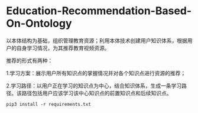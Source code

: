 # Education-Recommendation-Based-On-Ontology
以本体结构为基础，组织管理教育资源；利用本体技术创建用户知识体系，根据用户的自身学习情况，为其推荐教育视频资源。

推荐的形式有两种：

1.学习方案：展示用户所有知识点的掌握情况并对各个知识点进行资源的推荐；

2.学习路径：以用户正在学习的知识点为中心，结合知识体系，生成一条学习路径。该路径包括用户应该学习该中心知识点的前置知识点和后续知识点。


```
pip3 install -r requirements.txt
```

